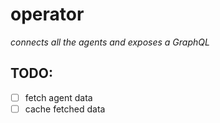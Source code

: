 # operator

_connects all the agents and exposes a GraphQL_

## TODO:
* [ ] fetch agent data
* [ ] cache fetched data
